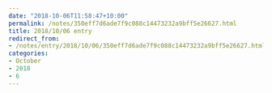 ```yaml
---
date: "2018-10-06T11:58:47+10:00"
permalink: /notes/350eff7d6ade7f9c088c14473232a9bff5e26627.html
title: 2018/10/06 entry
redirect_from:
- /notes/entry/2018/10/06/350eff7d6ade7f9c088c14473232a9bff5e26627.html
categories:
- October
- 2018
- 6
---
```

